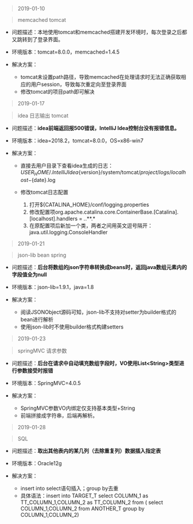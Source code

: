 > 2019-01-10

> memcached tomcat

+ 问题描述：本地使用tomcat和memcached搭建开发环境时，每次登录之后都又跳转到了登录界面。

+ 环境版本：tomcat=8.0.0，memcached=1.4.5

+ 解决方案：
	
	+ tomcat未设置path路径，导致memcached在处理请求时无法正确获取相应的用户session，导致每次重定向至登录界面
	+ 修改tomcat的项目path即可解决

> 2019-01-17

> idea 日志输出 tomcat
    	
+ 问题描述：**idea前端返回报500错误，IntelliJ Idea控制台没有报错信息。**

+ 环境版本：idea=2018.2，tomcat=8.0.0，OS=x86-win7

+ 解决方案：
	+ 直接去用户目录下查看idea生成的日志：${USER_HOME}/.IntelliJIdea${version}/system/tomcat/${project}/logs/localhost-${date}.log
	
	+ 修改tomcat日志配置
	
		1. 打开${CATALINA_HOME}/conf/logging.properties
		2. 修改配置项org.apache.catalina.core.ContainerBase.[Catalina].[localhost].handlers = *.*.**.*
		3. 在原配置项后新加一个类，两者之间用英文逗号隔开：java.util.logging.ConsoleHandler


> 2019-01-21

> json-lib bean spring

+ 问题描述：**后台将数组的json字符串转换成beans时，返回java数组元素内的字段值全为null**

+ 环境版本：json-lib=1.9.1，java=1.8

+ 解决方案：

	* 阅读JSONObject源码可知，json-lib不支持对setter为builder格式的bean进行解析
	* 使用json-lib时不使用builder格式构建setters

> 2019-01-23

> springMVC 请求参数

+ 问题描述：**后台在请求中自动填充数组字段时，VO使用List<String\>类型进行参数接受时报错**

+ 环境版本：SpringMVC=4.0.5

+ 解决方案：
	
	* SpringMVC参数VO内绑定仅支持基本类型+String
	* 前端拼接成字符串，后端再解析。

> 2019-01-28

> SQL

+ 问题描述：**取出其他表内的某几列（去除重复列）数据插入指定表**

+ 环境版本：Oracle12g

+ 解决方案：
	* insert into select语句插入；group by去重
	* 具体语法：insert into TARGET_T select COLUMN_1 as TT_COLUMN_1,COLUMN_2 as TT_COLUMN_2 from ( select COLUMN_1,COLUMN_2 from ANOTHER_T group by COLUMN_1,COLUMN_2)
